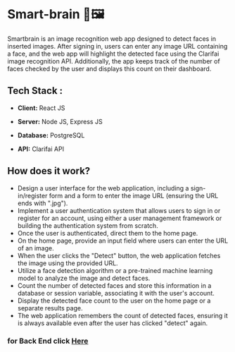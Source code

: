 # Smart-brain 🧠🖼️

Smartbrain is an image recognition web app designed to detect faces in inserted images. After signing in, users can enter any image URL containing a face, and the web app will highlight the detected face using the Clarifai image recognition API. Additionally, the app keeps track of the number of faces checked by the user and displays this count on their dashboard.

## Tech Stack :

* **Client:** React JS

* **Server:** Node JS, Express JS

* **Database:** PostgreSQL

* **API:** Clarifai API

## How does it work?

* Design a user interface for the web application, including a sign-in/register form and a form to enter the image URL (ensuring the URL ends with ".jpg").
* Implement a user authentication system that allows users to sign in or register for an account, using either a user management framework or building the authentication system from scratch.
* Once the user is authenticated, direct them to the home page.
* On the home page, provide an input field where users can enter the URL of an image.
* When the user clicks the "Detect" button, the web application fetches the image using the provided URL.
* Utilize a face detection algorithm or a pre-trained machine learning model to analyze the image and detect faces.
* Count the number of detected faces and store this information in a database or session variable, associating it with the user's account.
* Display the detected face count to the user on the home page or a separate results page.
* The web application remembers the count of detected faces, ensuring it is always available even after the user has clicked "detect" again.

### for Back End click [Here](https://github.com/blackhacker09/Smart-brain-api)
